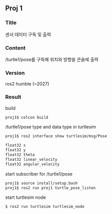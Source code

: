 ## Proj 1

### Title

센서 데이터 구독 및 출력

### Content

/turtle1/pose를 구독해 위치와 방향을 콘솔에 출력

### Version

ros2 humble (~2027)

### Result

build

```bash
proj1$ colcon build
```

/turtle1/pose type and data type in turtlesim

```bash
proj1$ ros2 interface show turtlesim/msg/Pose

float32 x
float32 y
float32 theta
float32 linear_velocity
float32 angular_velocity
```

start subscriber for /turtle1/pose
```bash
proj1$ source install/setup.bash
proj1$ ros2 run proj1 turtle_pose_listen
```

start turtlesim node
```bash
$ ros2 run turtlesim turtlesim_node
```